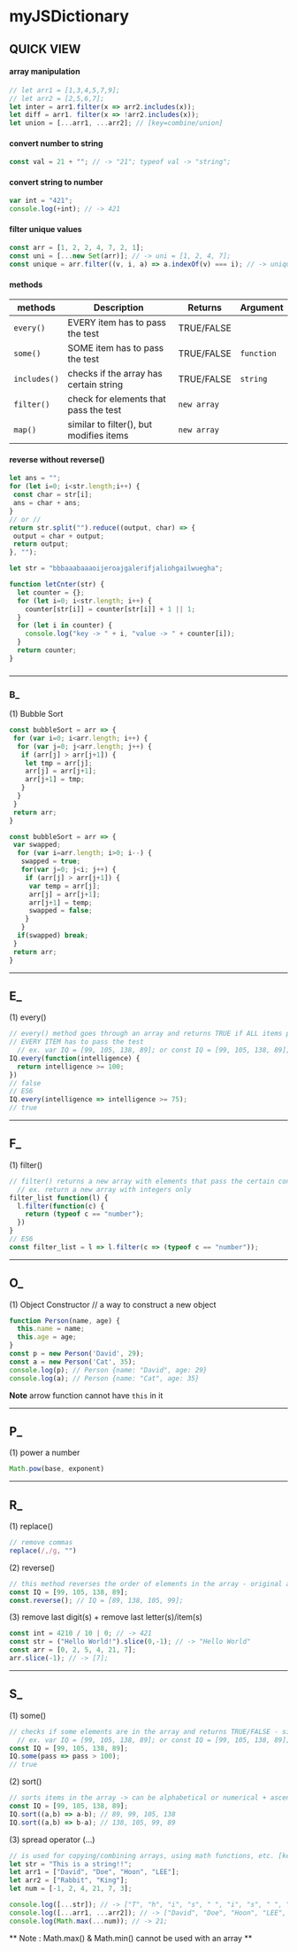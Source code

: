 # myJSDictionary


## QUICK VIEW

 #### array manipulation
```js
// let arr1 = [1,3,4,5,7,9];
// let arr2 = [2,5,6,7];
let inter = arr1.filter(x => arr2.includes(x));
let diff = arr1. filter(x => !arr2.includes(x));
let union = [...arr1, ...arr2]; // [key=combine/union]
```


 #### convert number to string  
```js
const val = 21 + ""; // -> "21"; typeof val -> "string";
```

 #### convert string to number
```js
var int = "421";
console.log(+int); // -> 421
```

 #### filter unique values
```js
const arr = [1, 2, 2, 4, 7, 2, 1];
const uni = [...new Set(arr)]; // -> uni = [1, 2, 4, 7];
const unique = arr.filter((v, i, a) => a.indexOf(v) === i); // -> unique = [1, 2, 4, 7];
```


 #### methods 

| methods | Description | Returns | Argument
| --- | --- | --- | --- |
| `every()` | EVERY item has to pass the test | TRUE/FALSE | 
| `some()` | SOME item has to pass the test | TRUE/FALSE | `function`
| `includes()` | checks if the array has certain string | TRUE/FALSE | `string`
| `filter()` | check for elements that pass the test | `new array` | 
| `map()` | similar to filter(), but modifies items | `new array`| 


#### reverse without reverse()
```js
let ans = "";
for (let i=0; i<str.length;i++) {
 const char = str[i];
 ans = char + ans;
}
// or //
return str.split("").reduce((output, char) => {
 output = char + output;
 return output;
}, "");

let str = "bbbaaabaaaoijeroajgalerifjaliohgailwuegha";

function letCnter(str) {
  let counter = {};
  for (let i=0; i<str.length; i++) {
    counter[str[i]] = counter[str[i]] + 1 || 1;
  }
  for (let i in counter) {
    console.log("key -> " + i, "value -> " + counter[i]);
  }
  return counter;
}

```


 ### 

***
### **B_**

 (1) Bubble Sort
```js
const bubbleSort = arr => {
 for (var i=0; i<arr.length; i++) {
  for (var j=0; j<arr.length; j++) {
   if (arr[j] > arr[j+1]) {
    let tmp = arr[j];
    arr[j] = arr[j+1];
    arr[j+1] = tmp;
   }
  }
 }
 return arr;
}
```  
```js
const bubbleSort = arr => {
 var swapped;
  for (var i=arr.length; i>0; i--) {
   swapped = true;
   for(var j=0; j<i; j++) {
    if (arr[j] > arr[j+1]) {
     var temp = arr[j];
     arr[j] = arr[j+1];
     arr[j+1] = temp;
     swapped = false;
    }
   }
  if(swapped) break;
 }
 return arr;
}
```
***
## **E_**

 (1) every()
```js
// every() method goes through an array and returns TRUE if ALL items pass the test or FALSE if not.
// EVERY ITEM has to pass the test
  // ex. var IQ = [99, 105, 138, 89]; or const IQ = [99, 105, 138, 89];
IQ.every(function(intelligence) {
  return intelligence >= 100;
})
// false
// ES6
IQ.every(intelligence => intelligence >= 75);
// true
```

***
## **F_**

 (1) filter()
```js
// filter() returns a new array with elements that pass the certain condition
  // ex. return a new array with integers only
filter_list function(l) {
  l.filter(function(c) {
    return (typeof c == "number");
  })
}
// ES6
const filter_list = l => l.filter(c => (typeof c == "number"));
```
***
## **O_**

 (1) Object Constructor // a way to construct a new object
 ```js
 function Person(name, age) {
   this.name = name;
   this.age = age;
 }
 const p = new Person('David', 29);
 const a = new Person('Cat', 35);
 console.log(p); // Person {name: "David", age: 29}
 console.log(a); // Person {name: "Cat", age: 35}
 ```
 
 **Note**
 arrow function cannot have `this` in it

***
## **P_**

 (1) power a number
```js
Math.pow(base, exponent)
```
***
## **R_**

 (1) replace()
```js
// remove commas
replace(/,/g, "")
```

 (2) reverse()
```js
// this method reverses the order of elements in the array - original array affected
const IQ = [99, 105, 138, 89];
const.reverse(); // IQ = [89, 138, 105, 99];
```

 (3) remove last digit(s) + remove last letter(s)/item(s)
```js
const int = 4210 / 10 | 0; // -> 421
const str = ("Hello World!").slice(0,-1); // -> "Hello World"
const arr = [0, 2, 5, 4, 21, 7];
arr.slice(-1); // -> [7];
```
***
## **S_**

 (1) some()

```js
// checks if some elements are in the array and returns TRUE/FALSE - similar to `incldues()`
  // ex. var IQ = [99, 105, 138, 89]; or const IQ = [99, 105, 138, 89];
const IQ = [99, 105, 138, 89];
IQ.some(pass => pass > 100);
// true
```

 (2) sort()

```js
// sorts items in the array -> can be alphabetical or numerical + ascending/descending - original array affected
const IQ = [99, 105, 138, 89];
IQ.sort((a,b) => a-b); // 89, 99, 105, 138
IQ.sort((a,b) => b-a); // 138, 105, 99, 89
```

 (3) spread operator (...)
 
 ```js
 // is used for copying/combining arrays, using math functions, etc. [key=combine/union]
 let str = "This is a string!!";
 let arr1 = ["David", "Doe", "Hoon", "LEE"];
 let arr2 = ["Rabbit", "King"];
 let num = [-1, 2, 4, 21, 7, 3];
 
 console.log([...str]); // -> ["T", "h", "i", "s", " ", "i", "s", " ", "a", " ", "s", "t", "r", "i", "n", "g", "!", "!"];
 console.log([...arr1, ...arr2]); // -> ["David", "Doe", "Hoon", "LEE", "Rabbit", "King"];
 console.log(Math.max(...num)); // -> 21;
 ```
 ** Note : Math.max() & Math.min() cannot be used with an array **
